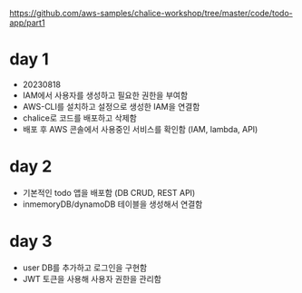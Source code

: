 https://github.com/aws-samples/chalice-workshop/tree/master/code/todo-app/part1

# day 1
- 20230818
- IAM에서 사용자를 생성하고 필요한 권한을 부여함
- AWS-CLI를 설치하고 설정으로 생성한 IAM을 연결함
- chalice로 코드를 배포하고 삭제함
- 배포 후 AWS 콘솔에서 사용중인 서비스를 확인함 (IAM, lambda, API)

# day 2
- 기본적인 todo 앱을 배포함 (DB CRUD, REST API)
- inmemoryDB/dynamoDB 테이블을 생성해서 연결함

# day 3
- user DB를 추가하고 로그인을 구현함
- JWT 토큰을 사용해 사용자 권한을 관리함